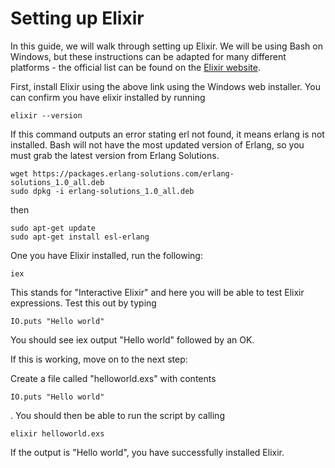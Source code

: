 
# Setting up Elixir

In this guide, we will walk through setting up Elixir. We will be using Bash on Windows, but these instructions can be adapted for many different platforms - the official list can be found on the [Elixir website](https://elixir-lang.org/install.htm). 

First, install Elixir using the above link using the Windows web installer. You can confirm you have elixir installed by running
```
elixir --version
```
If this command outputs an error stating erl not found, it means erlang is not installed. Bash will not have the most updated version of Erlang, so you must grab the latest version from Erlang Solutions.

```
wget https://packages.erlang-solutions.com/erlang-solutions_1.0_all.deb
sudo dpkg -i erlang-solutions_1.0_all.deb
```
then
```
sudo apt-get update
sudo apt-get install esl-erlang
```




One you have Elixir installed, run the following:
```
iex
```
This stands for "Interactive Elixir" and here you will be able to test Elixir expressions. Test this out by typing 
```
IO.puts "Hello world"
```
You should see iex output "Hello world"  followed by an OK.

If this is working, move on to the next step:

Create a file called "helloworld.exs" with contents 
```
IO.puts "Hello world"
```
. You should then be able to run the script by calling 
```
elixir helloworld.exs
```
If the output is "Hello world", you have successfully installed Elixir.

